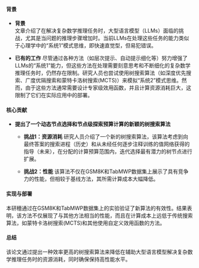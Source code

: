#### 背景
- **背景**       
    文章介绍了在解决复杂数学推理任务时，大型语言模型（LLMs）面临的挑战，尤其是当问题的推理步骤增加时。当前LLMs在处理这些任务的能力类似于心理学中的“系统1”模式思维，即快速直觉型，但易犯错误。

- **已有的工作**
    尽管通过各种方法（如层次提示、自动提示细化等）努力增强了LLMs的“系统1”能力，但这些方法在处理需要刻意思考和不断细化的复杂数学推理任务时，仍然存在限制。研究人员也尝试使用树搜索算法（如深度优先搜索、广度优隔搜索和蒙特卡洛树搜索(MCTS)）来模拟“系统2”模式思维。然而，由于这些方法通常需要设计专家级效用函数，并且计算资源消耗巨大，这限制了它们在实际应用中的部署。

#### 核心贡献
- **提出了一个动态节点选择和节点级探索预算计算的新颖的树搜索算法**
    - **挑战1：资源消耗**
        研究人员介绍了一个新的树搜索算法，该算法考虑到向最终答案的搜索进程（历史）和从未经任何逐步注释训练的值网络获得的指导（未来），在分配的计算预算范围内，迭代选择最有潜力的树节点进行扩展。

    - **挑战2：性能**
        该算法不仅在GSM8K和TabMWP数据集上展示了具有竞争力的性能，但相较于基线方法，其所需计算成本大幅降低。

#### 实现与部署
本研穯通过在GSM8K和TabMWP数据集上的实验验证了新算法的有效性。结果表明，该方法不仅展现了与其他方法相当的性能，而且在计算成本上远低于传统搜索算法，如蒙特卡洛树搜索(MCTS)和其他使用自定义效用函数的方法。

#### 总结
该论文通过提出一种效率更高的树搜索算法来降低在辅助大型语言模型解决复杂数学推理任务时的资源消耗，同时确保保持高性能水平。
